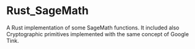 # Rust_SageMath
A Rust implementation of some SageMath functions.
It included also Cryptographic primitives implemented with the same concept of Google Tink. 
